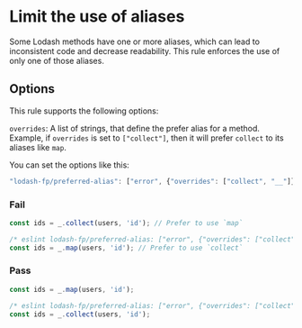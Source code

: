 # Limit the use of aliases

Some Lodash methods have one or more aliases, which can lead to inconsistent code and decrease readability. This rule enforces the use of only one of those aliases.

## Options

This rule supports the following options:

`overrides`: A list of strings, that define the prefer alias for a method. Example, if `overrides` is set to `["collect"]`, then it will prefer `collect` to its aliases like `map`.

You can set the options like this:

```js
"lodash-fp/preferred-alias": ["error", {"overrides": ["collect", "__"]}]
```


### Fail

```js
const ids = _.collect(users, 'id'); // Prefer to use `map`

/* eslint lodash-fp/preferred-alias: ["error", {"overrides": ["collect"]}] */
const ids = _.map(users, 'id'); // Prefer to use `collect`
```


### Pass

```js
const ids = _.map(users, 'id');

/* eslint lodash-fp/preferred-alias: ["error", {"overrides": ["collect"]}] */
const ids = _.collect(users, 'id');
```
